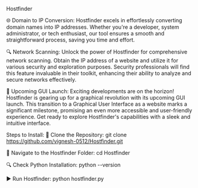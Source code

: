 Hostfinder

🌐 Domain to IP Conversion:
Hostfinder excels in effortlessly converting domain names into IP addresses. Whether you're a developer, system administrator, or tech enthusiast, our tool ensures a smooth and straightforward process, saving you time and effort.

🔍 Network Scanning:
Unlock the power of Hostfinder for comprehensive network scanning. Obtain the IP address of a website and utilize it for various security and exploration purposes. Security professionals will find this feature invaluable in their toolkit, enhancing their ability to analyze and secure networks effectively.

🚀 Upcoming GUI Launch:
Exciting developments are on the horizon! Hostfinder is gearing up for a graphical revolution with its upcoming GUI launch. This transition to a Graphical User Interface as a website marks a significant milestone, promising an even more accessible and user-friendly experience. Get ready to explore Hostfinder's capabilities with a sleek and intuitive interface.

Steps to Install:
🚀 Clone the Repository:
git clone https://github.com/vignesh-0512/Hostfinder.git

📂 Navigate to the Hostfinder Folder:
cd Hostfinder

🔍 Check Python Installation:
python --version

▶️ Run Hostfinder:
python hostfinder.py
